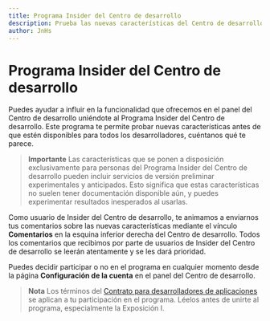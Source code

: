 ```yaml
---
title: Programa Insider del Centro de desarrollo
description: Prueba las nuevas características del Centro de desarrollo antes de que estén disponibles para todos los desarrolladores y cuéntanos qué te parece.
author: JnHs
---
```


# Programa Insider del Centro de desarrollo

Puedes ayudar a influir en la funcionalidad que ofrecemos en el panel del Centro de desarrollo uniéndote al Programa Insider del Centro de desarrollo. Este programa te permite probar nuevas características antes de que estén disponibles para todos los desarrolladores, cuéntanos qué te parece.

> **Importante** Las características que se ponen a disposición exclusivamente para personas del Programa Insider del Centro de desarrollo pueden incluir servicios de versión preliminar experimentales y anticipados. Esto significa que estas características no suelen tener documentación disponible aún, y puedes experimentar resultados inesperados al usarlas. 

Como usuario de Insider del Centro de desarrollo, te animamos a enviarnos tus comentarios sobre las nuevas características mediante el vínculo **Comentarios** en la esquina inferior derecha del Centro de desarrollo. Todos los comentarios que recibimos por parte de usuarios de Insider del Centro de desarrollo se leerán atentamente y se les dará prioridad.

Puedes decidir participar o no en el programa en cualquier momento desde la página **Configuración de la cuenta** en el panel del Centro de desarrollo. 

> **Nota**  Los términos del [Contrato para desarrolladores de aplicaciones](https://msdn.microsoft.com/windows/apps/hh694058.aspx) se aplican a tu participación en el programa. Léelos antes de unirte al programa, especialmente la Exposición I.


<!--HONumber=May16_HO2-->


